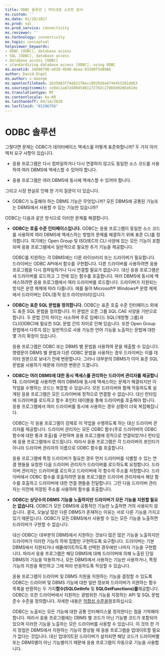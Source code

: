 ```yaml
---
title: ODBC 솔루션 | 마이크로 소프트 문서
ms.custom: ''
ms.date: 01/19/2017
ms.prod: sql
ms.prod_service: connectivity
ms.reviewer: ''
ms.technology: connectivity
ms.topic: conceptual
helpviewer_keywords:
- ODBC [ODBC], database access
- SQL [ODBC], database access
- database access [ODBC]
- standardizing database access [ODBC], using ODBC
ms.assetid: 34b80790-e010-4b90-8eaa-03189f5d8986
author: David-Engel
ms.author: v-daenge
ms.openlocfilehash: 2b35883ff4d621f0ecc092020ad744455281dd63
ms.sourcegitcommit: ce94c2ad7a50945481172782c270b5b0206e61de
ms.translationtype: MT
ms.contentlocale: ko-KR
ms.lasthandoff: 04/14/2020
ms.locfileid: "81286756"
---
```

# <a name="the-odbc-solution"></a>ODBC 솔루션
그렇다면 문제는 ODBC가 데이터베이스 액세스를 어떻게 표준화합니까? 두 가지 아키텍처 요구 사항이 있습니다.  
  
-   응용 프로그램은 다시 컴파일하거나 다시 연결하지 않고도 동일한 소스 코드를 사용하여 여러 DBMS에 액세스할 수 있어야 합니다.  
  
-   응용 프로그램은 여러 DBMS에 동시에 액세스할 수 있어야 합니다.  
  
 그리고 시장 현실로 인해 한 가지 질문이 더 있습니다.  
  
-   ODBC가 노출해야 하는 DBMS 기능은 무엇입니까? 모든 DBMS에 공통된 기능또는 DBMS에서 사용할 수 있는 기능만 있습니까?  
  
 ODBC는 다음과 같은 방식으로 이러한 문제를 해결합니다.  
  
-   **ODBC는 호출 수준 인터페이스입니다.** ODBC는 응용 프로그램이 동일한 소스 코드를 사용하여 여러 DBMS에 액세스하는 방법의 문제를 해결하기 위해 표준 CLI를 정의합니다. 여기에는 Open Group 및 ISO/IEC의 CLI 사양에 있는 모든 기능이 포함되며 응용 프로그램에서 일반적으로 필요한 추가 기능을 제공합니다.  
  
     ODBC를 지원하는 각 DBMS에는 다른 라이브러리 또는 드라이버가 필요합니다. 드라이버는 ODBC API에서 함수를 구현합니다. 다른 드라이버를 사용하려면 응용 프로그램을 다시 컴파일하거나 다시 연결할 필요가 없습니다. 대신 응용 프로그램은 새 드라이버를 로드하고 그 안에 있는 함수를 호출합니다. 여러 DBMS에 동시에 액세스하려면 응용 프로그램에서 여러 드라이버를 로드합니다. 드라이버가 지원되는 방식은 운영 체제에 따라 다릅니다. 예를 들어 Microsoft® Windows® 운영 체제에서 드라이버는 DDL(동적 링크 라이브러리)입니다.  
  
-   **ODBC는 표준 SQL 문법을 정의합니다.** ODBC는 표준 호출 수준 인터페이스 외에도 표준 SQL 문법을 정의합니다. 이 문법은 오픈 그룹 SQL CAE 사양을 기반으로 합니다. 두 문법 간의 차이는 사소하며 주로 임베디드 SQL(개방형 그룹)과 CLI(ODBC)에 필요한 SQL 문법 간의 차이로 인해 있습니다. 또한 Open Group 문법에서 다루지 않는 일반적으로 사용 가능한 언어 기능을 노출하는 문법에 대한 몇 가지 확장이 있습니다.  
  
     응용 프로그램은 ODBC 또는 DBMS 별 문법을 사용하여 문을 제출할 수 있습니다. 명령문이 DBMS 별 문법과 다른 ODBC 문법을 사용하는 경우 드라이버는 이를 데이터 원본으로 보내기 전에 변환합니다. 그러나 대부분의 DBMS가 이미 표준 SQL 문법을 사용하기 때문에 이러한 변환은 드뭅니다.  
  
-   **ODBC는 여러 DBMS에 대한 동시 액세스를 관리하는 드라이버 관리자를 제공합니다.** 드라이버를 사용하면 여러 DBMS에 동시에 액세스하는 문제가 해결되지만 이 작업을 수행하는 코드는 복잡할 수 있습니다. 모든 드라이버와 함께 작동하도록 설계된 응용 프로그램은 모든 드라이버에 정적으로 연결할 수 없습니다. 대신 런타임에 드라이버를 로드하고 함수 포인터 테이블을 통해 드라이버를 호출해야 합니다. 응용 프로그램에서 여러 드라이버를 동시에 사용하는 경우 상황이 더욱 복잡해집니다.  
  
     ODBC는 각 응용 프로그램이 강제로 이 작업을 수행하도록 하는 대신 드라이버 관리자를 제공합니다. 드라이버 관리자는 모든 ODBC 함수(주로 드라이버의 ODBC 함수에 대한 통과 호출)를 구현하며 응용 프로그램에 정적으로 연결되었거나 런타임에 응용 프로그램에서 로드됩니다. 따라서 응용 프로그램은 각 드라이버의 포인터가 아니라 드라이버 관리자의 이름으로 ODBC 함수를 호출합니다.  
  
     응용 프로그램에 특정 드라이버가 필요한 경우 먼저 드라이버를 식별할 수 있는 연결 핸들을 요청한 다음 드라이버 관리자가 드라이버를 로드하도록 요청합니다. 드라이버 관리자는 드라이버를 로드하고 드라이버에 각 함수의 주소를 저장합니다. 드라이버에서 ODBC 함수를 호출하려면 응용 프로그램은 드라이버 관리자에서 해당 함수를 호출하고 드라이버에 대한 연결 핸들을 전달합니다. 그런 다음 드라이버 관리자는 이전에 저장된 주소를 사용하여 함수를 호출합니다.  
  
-   **ODBC는 상당수의 DBMS 기능을 노출하지만 드라이버가 모든 기능을 지원할 필요는 없습니다.** ODBC가 모든 DBMS에 공통적인 기능만 노출하면 거의 사용되지 않습니다. 결국, 오늘날 많은 다른 DBMS가 존재하는 이유는 서로 다른 기능을 가지고 있기 때문입니다. ODBC가 모든 DBMS에서 사용할 수 있는 모든 기능을 노출하면 드라이버가 구현할 수 없습니다.  
  
     대신 ODBC는 대부분의 DBMS에서 지원하는 것보다 많은 많은 기능을 노출하지만 드라이버가 이러한 기능의 하위 집합만 구현하도록 요구합니다. 드라이버는 기본 DBMS에서 지원되거나 에뮬레이트하도록 선택한 경우에만 나머지 기능을 구현합니다. 따라서 응용 프로그램은 해당 DBMS에 대해 드라이버에 의해 노출된 단일 DBMS의 기능을 악용하거나, 모든 DBMS에서 사용하는 기능만 사용하거나, 특정 기능의 지원을 확인하고 그에 따라 반응하도록 작성할 수 있습니다.  
  
     응용 프로그램이 드라이버 및 DBMS 지원을 지원하는 기능을 결정할 수 있도록 ODBC는 드라이버 및 DBMS 기능에 대한 일반 정보와 드라이버가 지원하는 함수 목록을 반환하는 두 가지**함수(SQLGetInfo** 및 **SQLGetFunctions)를**제공합니다. ODBC는 또한 드라이버에서 지원하는 광범위한 기능을 지정하는 API 및 SQL 문법 준수 수준을 정의합니다. 자세한 내용은 [적합성 수준을](../../odbc/reference/develop-app/conformance-levels.md)참조하십시오.  
  
     ODBC는 노출되는 모든 기능에 대한 공통 인터페이스를 정의한다는 점을 기억해야 합니다. 따라서 응용 프로그램에는 DBMS 별 코드가 아닌 기능별 코드가 포함되어 있으며 이러한 기능을 노출하는 모든 드라이버를 사용할 수 있습니다. 이 것의 한 가지 장점은 DBMS에서 지원하는 기능이 향상될 때 응용 프로그램을 업데이트할 필요가 없다는 것입니다. 대신 업데이트된 드라이버가 설치되면 해당 코드가 드라이버별 또는 DBMS별이 아닌 기능별이기 때문에 응용 프로그램이 자동으로 기능을 사용합니다.
